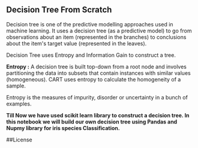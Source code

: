 ## Decision Tree From Scratch

Decision tree is one of the predictive modelling approaches used in machine learning. It uses a decision tree (as a predictive model) to go from observations about an item (represented in the branches) to conclusions about the item's target value (represented in the leaves).

Decision Tree uses Entropy and Information Gain to construct a tree. 

**Entropy :** A decision tree is built top-down from a root node and involves partitioning the data into subsets that contain instances with similar values (homogeneous). CART uses entropy to calculate the homogeneity of a sample.

 Entropy is the measures of impurity, disorder or uncertainty in a bunch of examples.
 
**Till Now we have used scikit learn library to construct a decision tree. In this notebook we will build our own decision tree using Pandas and Nupmy library for iris species Classification.**

##License
